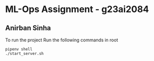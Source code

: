 # ML-Ops Assignment - g23ai2084

## Anirban Sinha


To run the project
Run the following commands in root
```
pipenv shell
./start_server.sh
```
